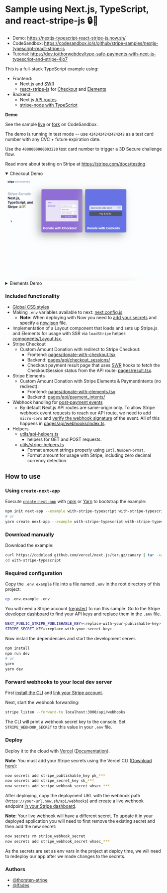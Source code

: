 # Sample using Next.js, TypeScript, and react-stripe-js 🔒💸

- Demo: https://nextjs-typescript-react-stripe-js.now.sh/
- CodeSandbox: https://codesandbox.io/s/github/stripe-samples/nextjs-typescript-react-stripe-js
- Tutorial: https://dev.to/thorwebdev/type-safe-payments-with-next-js-typescript-and-stripe-4jo7

This is a full-stack TypeScript example using:

- Frontend:
  - Next.js and [SWR](https://github.com/zeit/swr)
  - [react-stripe-js](https://github.com/stripe/react-stripe-js) for [Checkout](https://stripe.com/checkout) and [Elements](https://stripe.com/elements)
- Backend
  - Next.js [API routes](https://nextjs.org/docs/api-routes/introduction)
  - [stripe-node with TypeScript](https://github.com/stripe/stripe-node#usage-with-typescript)

**Demo**

See the sample [live](https://nextjs-typescript-react-stripe-js.now.sh/) or [fork](https://codesandbox.io/s/github/stripe-samples/nextjs-typescript-react-stripe-js) on CodeSandbox.

The demo is running in test mode -- use `4242424242424242` as a test card number with any CVC + future expiration date.

Use the `4000000000003220` test card number to trigger a 3D Secure challenge flow.

Read more about testing on Stripe at https://stripe.com/docs/testing.

<details open><summary>Checkout Demo</summary>
<img src="./public/checkout_demo.gif" alt="A gif of the Checkout payment page." align="center">
</details>

<details><summary>Elements Demo</summary>
<img src="./public/elements_demo.gif" alt="A gif of the custom Elements checkout page." align="center">
</details>

### Included functionality

- [Global CSS styles](https://nextjs.org/blog/next-9-2#built-in-css-support-for-global-stylesheets)
- Making `.env` variables available to next: [next.config.js](next.config.js)
  - **Note**: When deploying with Now you need to [add your secrets](https://vercel.com/docs/v2/serverless-functions/env-and-secrets) and specify a [now.json](/now.json) file.
- Implementation of a Layout component that loads and sets up Stripe.js and Elements for usage with SSR via `loadStripe` helper: [components/Layout.tsx](components/Layout.tsx).
- Stripe Checkout
  - Custom Amount Donation with redirect to Stripe Checkout:
    - Frontend: [pages/donate-with-checkout.tsx](pages/donate-with-checkout.tsx)
    - Backend: [pages/api/checkout_sessions/](pages/api/checkout_sessions/)
    - Checkout payment result page that uses [SWR](https://github.com/zeit/swr) hooks to fetch the CheckoutSession status from the API route: [pages/result.tsx](pages/result.tsx).
- Stripe Elements
  - Custom Amount Donation with Stripe Elements & PaymentIntents (no redirect):
    - Frontend: [pages/donate-with-elements.tsx](pages/donate-with-checkout.tsx)
    - Backend: [pages/api/payment_intents/](pages/api/payment_intents/)
- Webhook handling for [post-payment events](https://stripe.com/docs/payments/accept-a-payment#web-fulfillment)
  - By default Next.js API routes are same-origin only. To allow Stripe webhook event requests to reach our API route, we need to add `micro-cors` and [verify the webhook signature](https://stripe.com/docs/webhooks/signatures) of the event. All of this happens in [pages/api/webhooks/index.ts](pages/api/webhooks/index.ts).
- Helpers
  - [utils/api-helpers.ts](utils/api-helpers.ts)
    - helpers for GET and POST requests.
  - [utils/stripe-helpers.ts](utils/stripe-helpers.ts)
    - Format amount strings properly using `Intl.NumberFormat`.
    - Format amount for usage with Stripe, including zero decimal currency detection.

## How to use

### Using `create-next-app`

Execute [`create-next-app`](https://github.com/vercel/next.js/tree/canary/packages/create-next-app) with [npm](https://docs.npmjs.com/cli/init) or [Yarn](https://yarnpkg.com/lang/en/docs/cli/create/) to bootstrap the example:

```bash
npm init next-app --example with-stripe-typescript with-stripe-typescript-app
# or
yarn create next-app --example with-stripe-typescript with-stripe-typescript-app
```

### Download manually

Download the example:

```bash
curl https://codeload.github.com/vercel/next.js/tar.gz/canary | tar -xz --strip=2 next.js-canary/examples/with-stripe-typescript
cd with-stripe-typescript
```

### Required configuration

Copy the `.env.example` file into a file named `.env` in the root directory of this project:

```bash
cp .env.example .env
```

You will need a Stripe account ([register](https://dashboard.stripe.com/register)) to run this sample. Go to the Stripe [developer dashboard](https://stripe.com/docs/development#api-keys) to find your API keys and replace them in the `.env` file.

```bash
NEXT_PUBLIC_STRIPE_PUBLISHABLE_KEY=<replace-with-your-publishable-key>
STRIPE_SECRET_KEY=<replace-with-your-secret-key>
```

Now install the dependencies and start the development server.

```bash
npm install
npm run dev
# or
yarn
yarn dev
```

### Forward webhooks to your local dev server

First [install the CLI](https://stripe.com/docs/stripe-cli) and [link your Stripe account](https://stripe.com/docs/stripe-cli#link-account).

Next, start the webhook forwarding:

```bash
stripe listen --forward-to localhost:3000/api/webhooks
```

The CLI will print a webhook secret key to the console. Set `STRIPE_WEBHOOK_SECRET` to this value in your `.env` file.

### Deploy

Deploy it to the cloud with [Vercel](https://vercel.com/import?filter=next.js&utm_source=github&utm_medium=readme&utm_campaign=next-example) ([Documentation](https://nextjs.org/docs/deployment)).

**Note**: You must add your Stripe secrets using the Vercel CLI ([Download here](https://vercel.com/download)):

```bash
now secrets add stripe_publishable_key pk_***
now secrets add stripe_secret_key sk_***
now secrets add stripe_webhook_secret whsec_***
```

After deploying, copy the deployment URL with the webhook path (`https://your-url.now.sh/api/webhooks`) and create a live webhook endpoint [in your Stripe dashboard](https://stripe.com/docs/webhooks/setup#configure-webhook-settings).

**Note**: Your live webhook will have a different secret. To update it in your deployed application you will need to first remove the existing secret and then add the new secret:

```bash
now secrets rm stripe_webhook_secret
now secrets add stripe_webhook_secret whsec_***
```

As the secrets are set as env vars in the project at deploy time, we will need to redeploy our app after we made changes to the secrets.

### Authors

- [@thorsten-stripe](https://twitter.com/thorwebdev)
- [@lfades](https://twitter.com/luis_fades)
